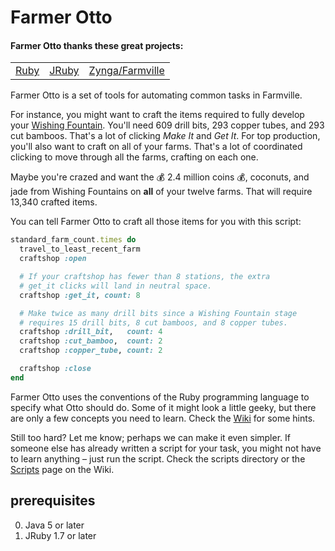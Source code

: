 Farmer Otto
===

#### Farmer Otto thanks these great projects:
<table>
  <tr>
    <td>
      <a href="http://www.ruby-lang.org/en/">
        Ruby
      </a>
    </td>
    <td>
      <a href="http://jruby.org/">JRuby
      </a>
    </td>
    <td>
      <a href="http://company.zynga.com/games/farmville">
        Zynga/Farmville
      </a>
    </td>
  </tr>
</table>

Farmer Otto is a set of tools for automating common tasks in Farmville.

For instance, you might want to craft the items required to fully develop
your
[Wishing Fountain](http://farmville.wikia.com/wiki/Wishing_Fountain).
You'll need 609 drill bits, 293 copper tubes, and 293 cut bamboos. That's a 
lot of clicking *Make It* and *Get It*. For top production, you'll also want
to craft on all of your farms. That's a lot of coordinated clicking to move
through all the farms, crafting on each one.

Maybe you're crazed and want the :moneybag:
2.4 million coins :moneybag:, coconuts, and jade from
Wishing Fountains on **all** of your twelve farms. That will require 13,340
crafted items.

You can tell Farmer Otto to craft all those items for you with this script:

```ruby
standard_farm_count.times do
  travel_to_least_recent_farm
  craftshop :open

  # If your craftshop has fewer than 8 stations, the extra
  # get_it clicks will land in neutral space.
  craftshop :get_it, count: 8

  # Make twice as many drill bits since a Wishing Fountain stage
  # requires 15 drill bits, 8 cut bamboos, and 8 copper tubes.
  craftshop :drill_bit,   count: 4
  craftshop :cut_bamboo,  count: 2
  craftshop :copper_tube, count: 2

  craftshop :close
end
```

Farmer Otto uses the conventions of the Ruby programming language to specify
what Otto should do. Some of it might look a little geeky, but there are only
a few concepts you need to learn. Check the
[Wiki](https://github.com/slothbear/farmer_otto/wiki/Ruby-concepts-you-need-to-know)
for some hints.

Still too hard? Let me know; perhaps we can make it even simpler.  If someone
else has already written a script for your task, you might not have to learn
anything – just run the script. Check the scripts directory or the
[Scripts](https://github.com/slothbear/farmer_otto/wiki/Scripts)
page on the Wiki.

## prerequisites

0. Java 5 or later
0. JRuby 1.7 or later
